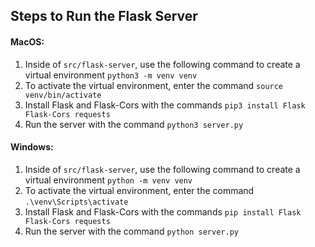 ## Steps to Run the Flask Server 
#### MacOS:
1. Inside of ```src/flask-server```, use the following command to create a virtual environment ```python3 -m venv venv```
2. To activate the virtual environment, enter the command ```source venv/bin/activate```
3. Install Flask and Flask-Cors with the commands ```pip3 install Flask Flask-Cors requests```
4. Run the server with the command ```python3 server.py```

#### Windows:
1. Inside of ```src/flask-server```, use the following command to create a virtual environment ```python -m venv venv```
2. To activate the virtual environment, enter the command ```.\venv\Scripts\activate```
3. Install Flask and Flask-Cors with the commands ```pip install Flask Flask-Cors requests```
4. Run the server with the command ```python server.py```
